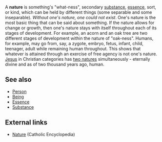A **nature** is something's "what-ness", secondary
[substance](Substance "Substance"), [essence](Essence "Essence"),
sort, or kind, which can be held by different things (some
separable and some inseparable).
*Without one's nature, one could not exist*. One's nature is the
most basic thing that can be said about something. If the nature
allows for change or growth, then one's nature stays with itself
throughout each of its stages of development. For example, an acorn
and an oak tree are two different stages of development within the
nature of "oak-ness". Humans, for example, may go from, say, a
zygote, embryo, fetus, infant, child, teenager, adult while
remaining human throughout. This shows that whatever is attained
through an exercise of free agency is not one's nature.
[Jesus](Jesus "Jesus") in Christian categories has
[two natures](Hypostatic_union "Hypostatic union") simultaneously -
eternally divine and as of two thousand years ago, human.

## See also

-   [Person](Person "Person")
-   [Being](Being "Being")
-   [Essence](Essence "Essence")
-   [Substance](Substance "Substance")

## External links

-   [Nature](http://www.newadvent.org/cathen/10715a.htm) (Catholic
    Encyclopedia)



